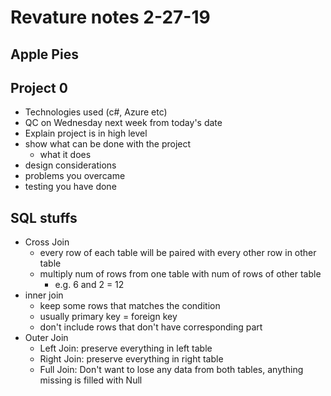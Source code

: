 # Revature notes 2-27-19

## Apple Pies

## Project 0
- Technologies used (c#, Azure etc)
- QC on Wednesday next week from today's date
- Explain project is in high level 
- show what can be done with the project
	- what it does
- design considerations
- problems you overcame
- testing you have done

## SQL stuffs
- Cross Join
	- every row of each table will be paired with every other row in other table
	- multiply num of rows from one table with num of rows of other table
		- e.g. 6 and 2 = 12
- inner join
	- keep some rows that matches the condition
	- usually primary key = foreign key
	- don't include rows that don't have corresponding part
- Outer Join
	- Left Join: preserve everything in left table
	- Right Join: preserve everything in right table
	- Full Join: Don't want to lose any data from both tables, anything missing is filled with Null